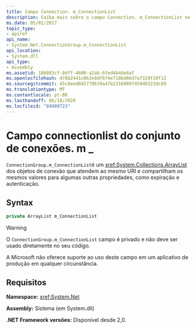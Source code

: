 ```yaml
---
title: Campo Connection. m_ConnectionList
description: Saiba mais sobre o campo Connection. m_ConnectionList no .NET, que contém objetos de conexão que servem o mesmo URI e compartilham valores para outras propriedades.
ms.date: 05/01/2017
topic_type:
- apiref
api_name:
- System.Net.ConnectionGroup.m_ConnectionList
api_location:
- System.dll
api_type:
- Assembly
ms.assetid: 186083cf-8dff-4600-a2ab-6fed4b4de6af
ms.openlocfilehash: 478b2441c062e8df6f4e718bd66d7af329f20f12
ms.sourcegitcommit: 45c8eed045779b70a47b23169897459d0323dc89
ms.translationtype: MT
ms.contentlocale: pt-BR
ms.lasthandoff: 06/18/2020
ms.locfileid: "84989723"
---
```

# <a name="connectiongroupm_connectionlist-field"></a>Campo connectionlist do conjunto de conexões. m \_

`ConnectionGroup.m_ConnectionList`é um <xref:System.Collections.ArrayList> dos objetos de conexão que atendem ao mesmo URI e compartilham os mesmos valores para algumas outras propriedades, como expiração e autenticação.

## <a name="syntax"></a>Syntax
  
```csharp  
private ArrayList m_ConnectionList
```

> [!WARNING]
> O `ConnectionGroup.m_ConnectionList` campo é privado e não deve ser usado diretamente no seu código.
>
> A Microsoft não oferece suporte ao uso deste campo em um aplicativo de produção em qualquer circunstância.

## <a name="requirements"></a>Requisitos

**Namespace:** <xref:System.Net>

**Assembly:** Sistema (em System.dll)

**.NET Framework versões:** Disponível desde 2,0.
